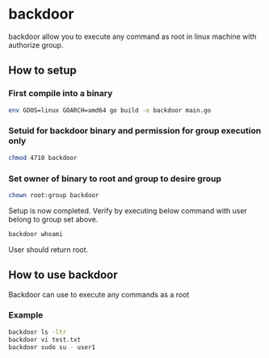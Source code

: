 # backdoor

backdoor allow you to execute any command as root in linux machine with authorize group.

## How to setup

### First compile into a binary

```bash
env GOOS=linux GOARCH=amd64 go build -o backdoor main.go
```

### Setuid for backdoor binary and permission for group execution only

```bash
chmod 4710 backdoor
```

### Set owner of binary to root and group to desire group

```bash
chown root:group backdoor
```

Setup is now completed. Verify by executing below command with user belong to group set above.

```bash
backdoor whoami
```

User should return root.

## How to use backdoor

Backdoor can use to execute any commands as a root

### Example

```bash
backdoor ls -ltr
backdoor vi test.txt
backdoor sudo su - user1
```
